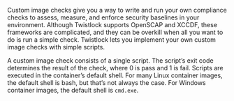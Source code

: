 Custom image checks give you a way to write and run your own compliance checks to assess, measure, and enforce security baselines in your environment.
Although Twistlock supports OpenSCAP and XCCDF, these frameworks are complicated, and they can be overkill when all you want to do is run a simple check.
Twistlock lets you implement your own custom image checks with simple scripts.

A custom image check consists of a single script.
The script’s exit code determines the result of the check, where 0 is pass and 1 is fail.
Scripts are executed in the container’s default shell.
For many Linux container images, the default shell is bash, but that’s not always the case.
For Windows container images, the default shell is `cmd.exe`.
